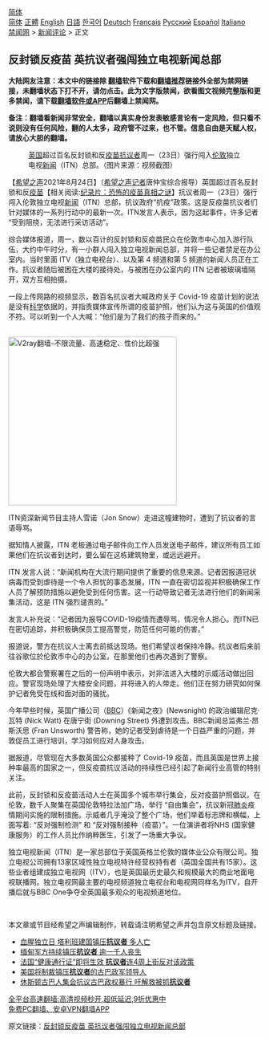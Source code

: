  <!-- 面包屑导航 --> <div class="breadcrumb"><!-- GTranslate: https://gtranslate.io/ -->  <div class="switcher notranslate">  <div class="selected">  <a href="#" onclick="return false;"> 简体</a>  </div>  <div class="option">  <a href="https://www.bannedbook.org" onclick="doGTranslate('zh-CN|zh-CN');jQuery('div.switcher div.selected a').html(jQuery(this).html());return false;" title="简体中文" class="nturl selected"> 简体</a>  <a href="https://www.bannedbook.org/zh-tw/" onclick="doGTranslate('zh-CN|zh-TW');jQuery('div.switcher div.selected a').html(jQuery(this).html());return false;" title="繁體中文" class="nturl"> 正體</a>  <a href="https://www.bannedbook.org/en/" onclick="doGTranslate('zh-CN|en');jQuery('div.switcher div.selected a').html(jQuery(this).html());return false;" title="English" class="nturl"> English</a>  <a href="https://www.bannedbook.org/ja/" onclick="doGTranslate('zh-CN|ja');jQuery('div.switcher div.selected a').html(jQuery(this).html());return false;" title="日本語" class="nturl"> 日語</a>  <a href="https://www.bannedbook.org/ko/" onclick="doGTranslate('zh-CN|ko');jQuery('div.switcher div.selected a').html(jQuery(this).html());return false;" title="한국어" class="nturl"> 한국어</a>  <a href="https://www.bannedbook.org/de/" onclick="doGTranslate('zh-CN|de');jQuery('div.switcher div.selected a').html(jQuery(this).html());return false;" title="Deutsch" class="nturl"> Deutsch</a>  <a href="https://www.bannedbook.org/fr/" onclick="doGTranslate('zh-CN|fr');jQuery('div.switcher div.selected a').html(jQuery(this).html());return false;" title="Français" class="nturl"> Français</a>  <a href="https://www.bannedbook.org/ru/" onclick="doGTranslate('zh-CN|ru');jQuery('div.switcher div.selected a').html(jQuery(this).html());return false;" title="Русский" class="nturl"> Русский</a>  <a href="https://www.bannedbook.org/es/" onclick="doGTranslate('zh-CN|es');jQuery('div.switcher div.selected a').html(jQuery(this).html());return false;" title="Español" class="nturl"> Español</a>  <a href="https://www.bannedbook.org/it/" onclick="doGTranslate('zh-CN|it');jQuery('div.switcher div.selected a').html(jQuery(this).html());return false;" title="Italiano" class="nturl"> Italiano</a>  </div>  </div>      <div class='breadcrumb-sub'><!-- Breadcrumb NavXT 6.3.0 --> <a href="https://www.bannedbook.org/" class="home">禁闻网</a> &gt; <a href="https://www.bannedbook.org/bnews/comments/" class="category">新闻评论</a> &gt; 正文</div></div><h2>反封锁反疫苗 英抗议者强闯独立电视新闻总部</h2> <p class="notice"><b>大陆网友注意：本文中的链接除 <a href="https://github.com/bannedbook/fanqiang" >翻墙</a>软件下载和<a href="https://github.com/killgcd/justmysocks/blob/master/README.md">翻墙推荐</a>链接外全部为禁网链接，未翻墙状态下打不开，请勿点击。此为文字版禁闻，欲看图文视频完整版和更多禁闻，请下载<a href="https://github.com/bannedbook/fanqiang">翻墙软件或APP</a>后翻墙上禁闻网。</p><p>备注：翻墙看新闻非常安全，翻墙以真实身份发表敏感言论有一定风险，但只看不说则没有任何风险，翻的人太多，政府管不过来，也不管。信息自由是天赋人权，请放心大胆的翻墙。</b></p>  <div class="entry"> <figure> <p><figcaption><a href="https://www.bannedbook.org/bnews/tag/%e8%8b%b1%e5%9b%bd/" class="st_tag internal_tag" rel="tag" title="标签 英国 下的日志">英国</a>超过百名反封锁和反<a href="https://www.bannedbook.org/bnews/tag/%e7%96%ab%e8%8b%97/" class="st_tag internal_tag" rel="tag" title="标签 疫苗 下的日志">疫苗</a><a href="https://www.bannedbook.org/bnews/tag/%E6%8A%97%E8%AE%AE%E8%80%85/" class="st_tag internal_tag" rel="tag" title="标签 抗议者 下的日志">抗议者</a>周一（23日）强行闯入<a href="https://www.bannedbook.org/bnews/tag/%e4%bc%a6%e6%95%a6/" class="st_tag internal_tag" rel="tag" title="标签 伦敦 下的日志">伦敦</a>独立电视<a href="https://www.bannedbook.org/bnews/tag/%E6%96%B0%E9%97%BB/" class="st_tag internal_tag" rel="tag" title="标签 新闻 下的日志">新闻</a>（ITN）总部。（图片来源：视频截图）</figcaption></figure> <p>【<span class='wp_keywordlink_affiliate'><a href="https://www.soundofhope.org" title="希望之声" target="_blank">希望之声</a></span>2021年8月24日】（<a href="https://www.bannedbook.org/bnews/tag/%e5%b8%8c%e6%9c%9b%e4%b9%8b%e5%a3%b0/" class="st_tag internal_tag" rel="tag" title="标签 希望之声 下的日志">希望之声</a><a href="https://www.bannedbook.org/bnews/tag/%E8%AE%B0%E8%80%85/" class="st_tag internal_tag" rel="tag" title="标签 记者 下的日志">记者</a>唐仲宝综合报导）英国超过百名反封锁和反<span class='wp_keywordlink'><a href="https://www.bannedbook.org/bnews/tculture/20160630/551027.html" title="疫苗" target="_blank">疫苗</a></span>【相关阅读:<a href='https://www.bannedbook.org/bnews/topimagenews/20180408/925060.html' target='_blank'>纪录片：恐怖的疫苗真相之谜</a>】抗议者周一（23日）强行闯入伦敦独立电视<span class='wp_keywordlink_affiliate'><a href="https://www.bannedbook.org/" title="新闻">新闻</a></span>（ITN）总部，抗议政府“抗疫”政策。这是反疫苗抗议者们针对媒体的一系列行动中的最新一次。ITN发言人表示，因为这起事件，许多记者 “受到阻挠，无法进行采访活动”。</p> <p>综合媒体报道，周一，数以百计的反封锁和反疫苗民众在伦敦市中心加入游行队伍，大约中午时分，有一小群人闯入独立电视新闻总部，并将一些记者禁足在办公室内。当时里面 ITV（独立电视台）、以及第 4 频道和第 5 频道的新闻人员正在工作。抗议者随后被困在大楼的接待处，与被困在办公室内的 ITN 记者被玻璃墙隔开，双方互相拍摄。</p> <p>一段上传网路的视频显示，数百名抗议者大喊政府关于 Covid-19 疫苗计划的说法是没有<span class='wp_keywordlink'><a href="https://www.bannedbook.org/forum11/topic309.html" title="禁片：“科学”的棍子" target="_blank">科学</a></span>依据的，并指责媒体宣传所谓的疫苗护照，他们认为这与英国的价值观不符。可以听到一个人大喊：“他们是为了我们的孩子而来的。”</p> <p><br/><a href="https://github.com/bannedbook/fanqiang/wiki/V2ray%E6%9C%BA%E5%9C%BA"><img src="https://raw.githubusercontent.com/bannedbook/fanqiang/master/v2ss/images/v2free.jpg" width="336" alt="V2ray翻墙-不限流量、高速稳定、性价比超强"></a><br/></p>  <p>ITN资深新闻节目主持人雪诺（Jon Snow）走进这幢建物时，遭到了抗议者的言语辱骂。</p> <p>据知情人披露，ITN 老板通过电子邮件向工作人员发送电子邮件，建议所有员工如果他们在抗议者到达时，要么留在这栋建筑物里，或远远避开。</p> <p>ITN 发言人说：“新闻机构在大流行期间提供了重要的信息来源。记者因报道冠状病毒而受到虐待是一个令人担忧的事态发展，ITN 一直在密切监视并积极确保工作人员了解预防措施以避免受到任何伤害。这一行动导致记者无法进行他们的新闻采集活动，这是 ITN 强烈谴责的。”</p> <p>发言人补充说：“记者因为报导COVID-19疫情而遭辱骂，情况令人担心。而ITN已在密切追踪，并积极确保员工提高警觉，防范任何可能的伤害。”</p>  <p>报道说，警方在抗议人士离去前抵达现场。他们希望议者保持冷静。抗议者后来前往谷歌位於伦敦市中心的办公室，在那里他们也再次遇到了警察。</p> <p>伦敦大都会警察署在之后的一份声明中表示，对非法进入大楼的示威活动做出回应。警官现场处理了大楼安全问题，并将进入的人带走。他们正在努力研究如何保护记者免受在线和面对面的骚扰。</p> <p>今年早些时候，英国广播公司（<a href="https://www.bannedbook.org/bnews/tag/bbc/" class="st_tag internal_tag" rel="tag" title="标签 BBC 下的日志">BBC</a>）《新闻之夜》(Newsnight) 的政治编辑尼克·瓦特 (Nick Watt) 在唐宁街 (Downing Street) 外遭到攻击。BBC新闻总监弗兰·昂斯沃思 (Fran Unsworth) 警告称，她的记者受到虐待是一个日益严重的问题，并敦促员工进行培训，学习如何应对人身攻击。</p> <p>据报道，尽管现在大多数英国公众都接种了 Covid-19 疫苗，而且英国是世界上接种率最高的国家之一，但反疫苗抗议活动的持续性已经引起了新闻行业高管的特别关注。</p>  <p>此前，反封锁和反疫苗活动人士在英国多个城市举行集会，反对疫苗护照倡议。在伦敦，数千人聚集在英国伦敦特拉法加广场，举行 “自由集会”，抗议新冠<a href="https://www.bannedbook.org/bnews/tag/%e8%82%ba%e7%82%8e/" class="st_tag internal_tag" rel="tag" title="标签 肺炎 下的日志">肺炎</a>疫情期间实施的限制措施。示威者几乎淹没了整个广场，他们举着标志牌和横幅，上面写着: “反对强制检测” 和 “反对强制接种（疫苗）”。一位演讲者将NHS (国家健康服务）的工作人员比作纳粹医生，引发了一场重大争议。</p> <p>独立电视新闻（ITN）是一家总部位于英国英格兰伦敦的媒体业公众有限公司。独立电视公司拥有13家区域性独立电视特许经营权持有者（英国全国共有15家）。这些业者组建成独立电视网（ITV），也是英国最历史最久和规模最大的商业地面电视联播网。独立电视网最主要的电视频道独立电视台和电视网同样名为ITV，自开播后就与BBC One争夺全英国最多观众的电视频道地位。</p> <p> </p> <p>本文章或节目经希望之声编辑制作，转载请注明希望之声并包含原文标题及链接。 </p>  <ul class='op-related-articles' title='相关阅读'> <li><a href='https://www.bannedbook.org/bnews/bannedvideo/20210820/1609735.html' target='_blank'>血腥独立日 塔利班建国镇压<b>抗议者</b> 多人亡</a></li> <li><a href='https://www.bannedbook.org/bnews/bannedvideo/20210819/1609142.html' target='_blank'>缅甸军方持续镇压<b>抗议者</b> 逾一千人丧生</a></li> <li><a href='https://www.bannedbook.org/bnews/worldnews/20210808/1602329.html' target='_blank'>法国“健康通行证”即将生效 <b>抗议者</b>连4周上街反对该政策</a></li> <li><a href='https://www.bannedbook.org/bnews/comments/20210723/1592441.html' target='_blank'>美国将制裁镇压<b>抗议者</b>的古巴政军领导人</a></li> <li><a href='https://www.bannedbook.org/bnews/comments/20210719/1589926.html' target='_blank'>休斯顿古巴人集会抗议古巴政权暴行 吁解救被抓<b>抗议者</b></a></li> </ul> <p class="texttj"> <a href="https://github.com/bannedbook/fanqiang/wiki/V2ray%E6%9C%BA%E5%9C%BA" target="_blank">全平台高速翻墙:高清视频秒开,超低延迟,9折优惠中</a><br/> <a href="https://github.com/bannedbook/fanqiang/wiki/%E7%A6%81%E9%97%BB%E7%BD%91%E5%AE%89%E5%8D%93%E7%BF%BB%E5%A2%99%E6%96%B0%E9%97%BBAPP" target="_blank">免费PC翻墙、安卓VPN翻墙APP</a></p><p>原文链接：<a class="src_link"  href="https://www.soundofhope.org/post/538361" target="_blank">反封锁反疫苗 英抗议者强闯独立电视新闻总部</a></p><a name='sharetosocial'></a>  <div style="margin-bottom:5px;padding-bottom:5px;clear:both"> <div id="archive-pix-1" class="banner-ads"> <!-- AuctionX Display platform tag START --> <div id="26318x728x90x621x_ADSLOT2" clicktrack="%%CLICK_URL_ESC%%"></div> <!-- AuctionX Display platform tag END --> </div> <div id="archive-pix-2" class="banner-ads"> <!-- AuctionX Display platform tag START --> <div id="26315x300x250x621x_ADSLOT2" clicktrack="%%CLICK_URL_ESC%%"></div> <!-- AuctionX Display platform tag END --> </div> </div>  <div id="archive-pix-1" class="banner-ads"> <!-- AuctionX Display platform tag START --> <div id="26318x728x90x621x_ADSLOT3" clicktrack="%%CLICK_URL_ESC%%"></div> <!-- AuctionX Display platform tag END --> </div> </div><!--END ENTRY--> 